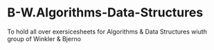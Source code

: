# B-W.Algorithms-Data-Structures
To hold all over exersicesheets for Algorithms &amp; Data Structures wiuth group of Winkler &amp; Bjerno
